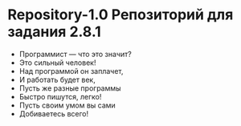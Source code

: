 # Repository-1.0 Репозиторий для задания 2.8.1

* Программист — что это значит?
* Это сильный человек!
* Над программой он заплачет,
* И работать будет век,
* Пусть же разные программы
* Быстро пишутся, легко!
* Пусть своим умом вы сами
* Добиваетесь всего!